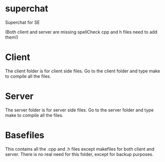 # superchat

Superchat for SE 

(Both client and server are missing spellCheck cpp and h files need to add them!)

# Client
The client folder is for client side files.
Go to the client folder and type make to compile all the files.

# Server
The server folder is for server side files.
Go to the server folder and type make to compile all the files.

# Basefiles
This contains all the .cpp and .h files except makefiles for both client and server.
There is no real need for this folder, except for backup purposes.
